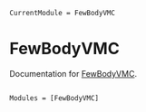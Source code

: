 ```@meta
CurrentModule = FewBodyVMC
```

# FewBodyVMC

Documentation for [FewBodyVMC](https://github.com/JuliaFewBody/FewBodyVMC.jl).

```@index
```

```@autodocs
Modules = [FewBodyVMC]
```
